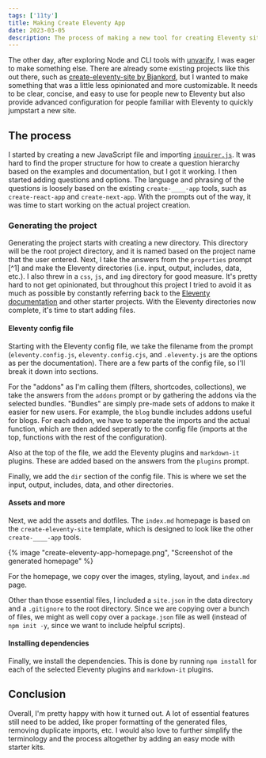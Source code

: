 ```yaml
---
tags: ['11ty']
title: Making Create Eleventy App
date: 2023-03-05
description: The process of making a new tool for creating Eleventy sites!
---
```


The other day, after exploring Node and CLI tools with [unvarify](https://github.com/uncenter/unvarify), I was eager to make something else. There are already some existing projects like this out there, such as [create-eleventy-site by Bjankord](https://github.com/bjankord/create-eleventy-site), but I wanted to make something that was a little less opinionated and more customizable. It needs to be clear, concise, and easy to use for people new to Eleventy but also provide advanced configuration for people familiar with Eleventy to quickly jumpstart a new site.

## The process

I started by creating a new JavaScript file and importing [`inquirer.js`](https://github.com/SBoudrias/Inquirer.js). It was hard to find the proper structure for how to create a question hierarchy based on the examples and documentation, but I got it working. I then started adding questions and options. The language and phrasing of the questions is loosely based on the existing `create-____-app` tools, such as `create-react-app` and `create-next-app`. With the prompts out of the way, it was time to start working on the actual project creation.

### Generating the project

Generating the project starts with creating a new directory. This directory will be the root project directory, and it is named based on the project name that the user entered. Next, I take the answers from the `properties` prompt [^1] and make the Eleventy directories (i.e. input, output, includes, data, etc.). I also threw in a `css`, `js`, and `img` directory for good measure. It's pretty hard to not get opinionated, but throughout this project I tried to avoid it as much as possible by constantly referring back to the [Eleventy documentation](https://www.11ty.dev/docs/) and other starter projects. With the Eleventy directories now complete, it's time to start adding files.

#### Eleventy config file

Starting with the Eleventy config file, we take the filename from the prompt (`eleventy.config.js`, `eleventy.config.cjs`, and `.eleventy.js` are the options as per the documentation). There are a few parts of the config file, so I'll break it down into sections.

For the "addons" as I'm calling them (filters, shortcodes, collections), we take the answers from the `addons` prompt or by gathering the addons via the selected bundles. "Bundles" are simply pre-made sets of addons to make it easier for new users. For example, the `blog` bundle includes addons useful for blogs. For each addon, we have to seperate the imports and the actual function, which are then added seperatly to the config file (imports at the top, functions with the rest of the configuration).

Also at the top of the file, we add the Eleventy plugins and `markdown-it` plugins. These are added based on the answers from the `plugins` prompt.

Finally, we add the `dir` section of the config file. This is where we set the input, output, includes, data, and other directories.

#### Assets and more

Next, we add the assets and dotfiles. The `index.md` homepage is based on the `create-eleventy-site` template, which is designed to look like the other `create-____-app` tools.

{% image "create-eleventy-app-homepage.png", "Screenshot of the generated homepage" %}

For the homepage, we copy over the images, styling, layout, and `index.md` page.

Other than those essential files, I included a `site.json` in the data directory and a `.gitignore` to the root directory. Since we are copying over a bunch of files, we might as well copy over a `package.json` file as well (instead of `npm init -y`, since we want to include helpful scripts).

#### Installing dependencies

Finally, we install the dependencies. This is done by running `npm install` for each of the selected Eleventy plugins and `markdown-it` plugins.

## Conclusion

Overall, I'm pretty happy with how it turned out. A lot of essential features still need to be added, like proper formatting of the generated files, removing duplicate imports, etc. I would also love to further simplify the terminology and the process altogether by adding an easy mode with starter kits.